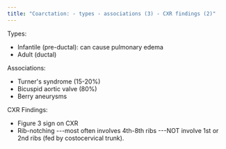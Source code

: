 ```yaml
---
title: "Coarctation: - types - associations (3) - CXR findings (2)"
---
```

Types:
- Infantile (pre-ductal): can cause pulmonary edema
- Adult (ductal)

Associations:
- Turner's syndrome (15-20%)
- Bicuspid aortic valve (80%)
- Berry aneurysms

CXR Findings:
- Figure 3 sign on CXR
- Rib-notching
---most often involves 4th-8th ribs
---NOT involve 1st or 2nd ribs (fed by costocervical trunk).

